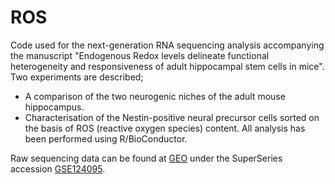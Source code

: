 # ROS
Code used for the next-generation RNA sequencing analysis accompanying the manuscript "Endogenous Redox levels delineate functional heterogeneity and responsiveness of adult hippocampal stem cells in mice".
Two experiments are described; 
* A comparison of the two neurogenic niches of the adult mouse hippocampus.
* Characterisation of the Nestin-positive neural precursor cells sorted on the basis of ROS (reactive oxygen species) content.
All analysis has been performed using R/BioConductor.

Raw sequencing data can be found at [GEO](https://www.ncbi.nlm.nih.gov/geo/) under the SuperSeries accession [GSE124095](https://www.ncbi.nlm.nih.gov/geo/query/acc.cgi?acc=GSE124095).
